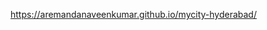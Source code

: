<!-- https://wallpaperswide.com/charminar-wallpapers.html -->
https://aremandanaveenkumar.github.io/mycity-hyderabad/